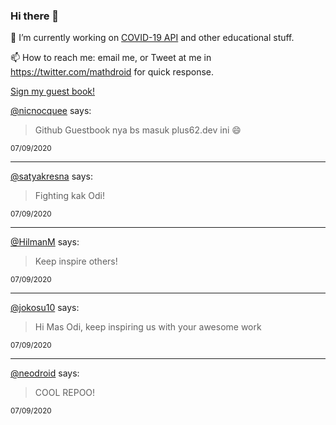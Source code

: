 ### Hi there 👋

🔭 I’m currently working on [COVID-19 API](https://github.com/covid-19-api) and other educational stuff.

📫 How to reach me: email me, or Tweet at me in https://twitter.com/mathdroid for quick response.

<!--
**mathdroid/mathdroid** is a ✨ _special_ ✨ repository because its `README.md` (this file) appears on your GitHub profile.

Here are some ideas to get you started:

- 🔭 I’m currently working on ...
- 🌱 I’m currently learning ...
- 👯 I’m looking to collaborate on ...
- 🤔 I’m looking for help with ...
- 💬 Ask me about ...
- 📫 How to reach me: ...
- 😄 Pronouns: ...
- ⚡ Fun fact: ...
-->

[Sign my guest book!](https://mathdroid.now.sh)

<!--START_SECTION:guestbook-->
[@nicnocquee](https://github.com/nicnocquee) says:

> Github Guestbook nya bs masuk plus62.dev ini 😄

<sup>07/09/2020</sup>


---

[@satyakresna](https://github.com/satyakresna) says:

> Fighting kak Odi!

<sup>07/09/2020</sup>


---

[@HilmanM](https://github.com/HilmanM) says:

> Keep inspire others!

<sup>07/09/2020</sup>


---

[@jokosu10](https://github.com/jokosu10) says:

> Hi Mas Odi, keep inspiring us with your awesome work

<sup>07/09/2020</sup>


---

[@neodroid](https://github.com/neodroid) says:

> COOL REPOO!

<sup>07/09/2020</sup>

<!--END_SECTION:guestbook-->
<!--GUESTBOOK_LIST [{"name":"nicnocquee","message":"Github Guestbook nya bs masuk plus62.dev ini 😄","date":"07/09/2020"},{"name":"satyakresna","message":"Fighting kak Odi!","date":"07/09/2020"},{"name":"HilmanM","message":"Keep inspire others!","date":"07/09/2020"},{"name":"jokosu10","message":"Hi Mas Odi, keep inspiring us with your awesome work","date":"07/09/2020"},{"name":"neodroid","message":"COOL REPOO!","date":"07/09/2020"}]-->
